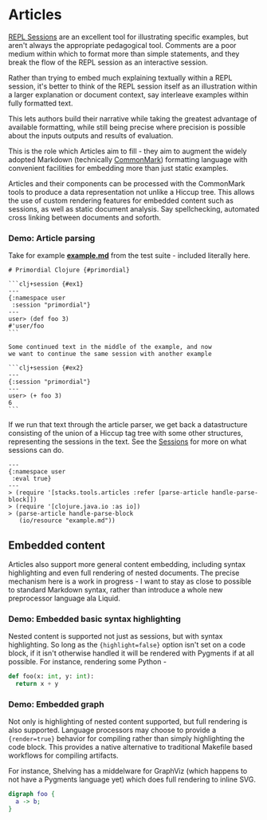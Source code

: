 # Articles

[REPL Sessions](/doc/sessions.md) are an excellent tool for illustrating specific examples, but aren't always the appropriate pedagogical tool.
Comments are a poor medium within which to format more than simple statements, and they break the flow of the REPL session as an interactive session.

Rather than trying to embed much explaining textually within a REPL session, it's better to think of the REPL session itself as an illustration within a larger explanation or document context, say interleave examples within fully formatted text.

This lets authors build their narrative while taking the greatest advantage of available formatting, while still being precise where precision is possible about the inputs outputs and results of evaluation.

This is the role which Articles aim to fill - they aim to augment the widely adopted Markdown (technically [CommonMark](http://commonmark.org/)) formatting language with convenient facilities for embedding more than just static examples.

Articles and their components can be processed with the CommonMark tools to produce a data representation not unlike a Hiccup tree.
This allows the use of custom rendering features for embedded content such as sessions, as well as static document analysis.
Say spellchecking, automated cross linking between documents and soforth.

### Demo: Article parsing
Take for example [**example.md**](/src/test/resources/example.md) from the test suite - included literally here.

    # Primordial Clojure {#primordial}

    ```clj+session {#ex1}
    ---
    {:namespace user
     :session "primordial"}
    ---
    user> (def foo 3)
    #'user/foo
    ```

    Some continued text in the middle of the example, and now
    we want to continue the same session with another example

    ```clj+session {#ex2}
    ---
    {:session "primordial"}
    ---
    user> (+ foo 3)
    6
    ```

If we run that text through the article parser, we get back a datastructure consisting of the union of a Hiccup tag tree with some other structures, representing the sessions in the text.
See the [Sessions](/doc/sessions.md) for more on what sessions can do.

```clj+session
---
{:namespace user
 :eval true}
---
> (require '[stacks.tools.articles :refer [parse-article handle-parse-block]])
> (require '[clojure.java.io :as io])
> (parse-article handle-parse-block
   (io/resource "example.md"))
```

## Embedded content

Articles also support more general content embedding, including syntax highlighting and even full rendering of nested documents.
The precise mechanism here is a work in progress - I want to stay as close to possible to standard Markdown syntax, rather than introduce a whole new preprocessor language ala Liquid.

### Demo: Embedded basic syntax highlighting

Nested content is supported not just as sessions, but with syntax highlighting.
So long as the `{highlight=false}` option isn't set on a code block, if it isn't otherwise handled it will be rendered with Pygments if at all possible.
For instance, rendering some Python -

```py
def foo(x: int, y: int):
  return x + y
```

### Demo: Embedded graph

Not only is highlighting of nested content supported, but full rendering is also supported.
Language processors may choose to provide a `{render=true}` behavior for compiling rather than simply highlighting the code block.
This provides a native alternative to traditional Makefile based workflows for compiling artifacts.

For instance, Shelving has a middelware for GraphViz (which happens to not have a Pygments language yet) which does full rendering to inline SVG.

```dot
digraph foo {
  a -> b;
}
```
